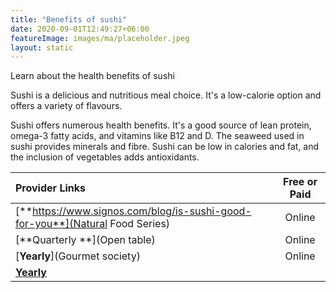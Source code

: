 ```yaml
---
title: "Benefits of sushi"
date: 2020-09-01T12:49:27+06:00
featureImage: images/ma/placeholder.jpeg
layout: static
---
```


Learn about the health benefits of sushi

Sushi is a delicious and nutritious meal choice. It's a low-calorie option and offers a variety of flavours.

Sushi offers numerous health benefits. It's a good source of lean protein, omega-3 fatty acids, and vitamins like B12 and D. The seaweed used in sushi provides minerals and fibre. Sushi can be low in calories and fat, and the inclusion of vegetables adds antioxidants.

| Provider Links      | Free or Paid  |  
| :-----------          | :--------------:      |  
| [**https://www.signos.com/blog/is-sushi-good-for-you**](Natural Food Series) | Online | 
| [**Quarterly **](Open table) | Online | 
| [**Yearly**](Gourmet society) | Online | 
| [**Yearly**]() |  | 
  

<br/><br/>






